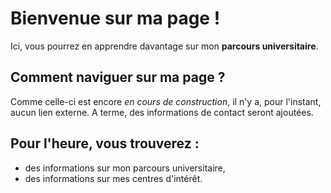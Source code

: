 # Bienvenue sur ma page !

Ici, vous pourrez en apprendre davantage sur mon **parcours universitaire**.

## Comment naviguer sur ma page ? 

Comme celle-ci est encore *en cours de construction*, il n'y a, pour l'instant, aucun lien externe. 
A terme, des informations de contact seront ajoutées.

Pour l'heure, vous trouverez :
---

- des informations sur mon parcours universitaire,
- des informations sur mes centres d'intérêt.
